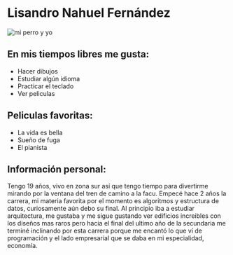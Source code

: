 # Lisandro Nahuel Fernández

![mi perro y yo](https://github.com/pdepjuevesTT/2024-presentacion-lifern34/assets/164579897/0ff8ec59-585a-460f-a229-bd667aaaa44e)

## En mis tiempos libres me gusta:
- Hacer dibujos
- Estudiar algún idioma
- Practicar el teclado
- Ver peliculas

## Peliculas favoritas:
- La vida es bella
- Sueño de fuga
- El pianista

## Información personal:
Tengo 19 años, vivo en zona sur así que tengo tiempo para divertirme mirando por la ventana del tren de camino a la facu. Empecé hace 2 años la carrera, mi materia favorita por el momento es algoritmos y estructura de datos, curiosamente aún debo su final. Al principio iba a estudiar arquitectura, me gustaba y me sigue gustando ver edificios increibles con los diseños mas raros pero hacia el final del ultimo año de la secundaria me terminé inclinando por esta carrera porque me encantó lo que ví de programación y el lado empresarial que se daba en mi especialidad, economía.
